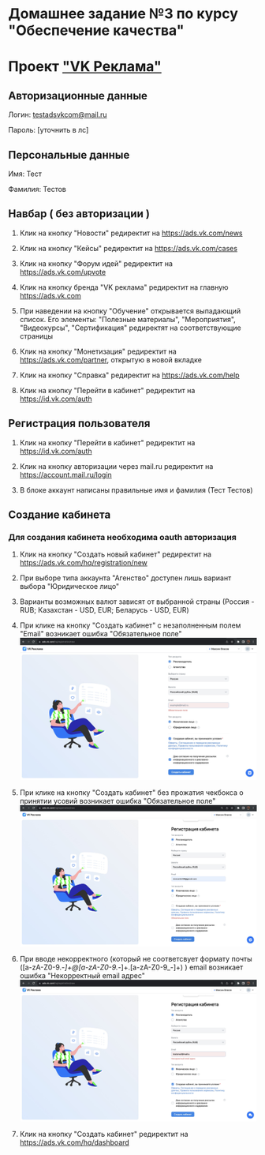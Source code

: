 
# Домашнее задание №3 по курсу "Обеспечение качества"

# Проект ["VK Реклама"](https://ads.vk.com)

## Авторизационные данные

Логин: <testadsvkcom@mail.ru>

Пароль: [уточнить в лс]

## Персональные данные

Имя: Тест

Фамилия: Тестов

## Навбар ( без авторизации )

1. Клик на кнопку "Новости" редиректит на <https://ads.vk.com/news>

2. Клик на кнопку "Кейсы" редиректит на <https://ads.vk.com/cases>

3. Клик на кнопку "Форум идей" редиректит на <https://ads.vk.com/upvote>

4. Клик на кнопку бренда "VK реклама" редиректит на главную <https://ads.vk.com>

5. При наведении на кнопку "Обучение" открывается выпадающий список. Его элементы: "Полезные материалы", "Мероприятия", "Видеокурсы", "Сертификация" редиректят на соответствующие страницы

6. Клик на кнопку "Монетизация" редиректит на <https://ads.vk.com/partner>, открытую в новой вкладке

7. Клик на кнопку "Справка" редиректит на <https://ads.vk.com/help>

8. Клик на кнопку "Перейти в кабинет" редиректит на <https://id.vk.com/auth>

## Регистрация пользователя

1. Клик на кнопку "Перейти в кабинет" редиректит на <https://id.vk.com/auth>

2. Клик на кнопку авторизации через mail.ru редиректит на <https://account.mail.ru/login>

3. В блоке аккаунт написаны правильные имя и фамилия (Тест Тестов)

## Создание кабинета

### Для создания кабинета необходима oauth авторизация

1. Клик на кнопку "Создать новый кабинет" редиректит на <https://ads.vk.com/hq/registration/new>

2. При выборе типа аккаунта "Агенство" доступен лишь вариант выбора "Юридическое лицо"

3. Варианты возможных валют зависят от выбранной страны (Россия - RUB; Казахстан - USD, EUR; Беларусь -  USD, EUR)

4. При клике на кнопку "Создать кабинет" с незаполненным полем "Email" возникает ошибка "Обязательное поле"
![alt text](img/email_err.jpg "Ошибка обязательное поле почты")

5. При клике на кнопку "Создать кабинет" без прожатия чекбокса о принятии усовий возникает ошибка "Обязательное поле"
![alt text](img/law_err.jpg "Ошибка обязательное поле условия")

6. При вводе некорректного (который не соответсвует формату почты ([a-zA-Z0-9._-]+@[a-zA-Z0-9._-]+\.[a-zA-Z0-9_-]+) ) email возникает ошибка "Некорректный email адрес"
![alt text](img/wrong_email.jpg "Некорректная почта")

7. Клик на кнопку "Создать кабинет" редиректит на <https://ads.vk.com/hq/dashboard>

